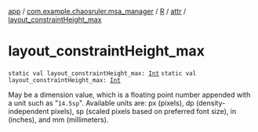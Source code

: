 [app](../../../index.md) / [com.example.chaosruler.msa_manager](../../index.md) / [R](../index.md) / [attr](index.md) / [layout_constraintHeight_max](.)

# layout_constraintHeight_max

`static val layout_constraintHeight_max: `[`Int`](https://kotlinlang.org/api/latest/jvm/stdlib/kotlin/-int/index.html)
`static val layout_constraintHeight_max: `[`Int`](https://kotlinlang.org/api/latest/jvm/stdlib/kotlin/-int/index.html)

May be a dimension value, which is a floating point number appended with a unit such as "`14.5sp`". Available units are: px (pixels), dp (density-independent pixels), sp (scaled pixels based on preferred font size), in (inches), and mm (millimeters).

